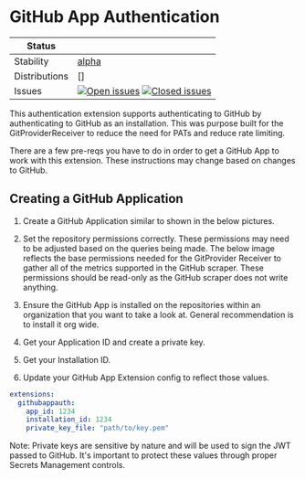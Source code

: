 # GitHub App Authentication

<!-- markdownlint-disable -->
<!-- status autogenerated section -->
| Status        |           |
| ------------- |-----------|
| Stability     | [alpha]  |
| Distributions | [] |
| Issues        | [![Open issues](https://img.shields.io/github/issues-search/open-telemetry/opentelemetry-collector-contrib?query=is%3Aissue%20is%3Aopen%20label%3Aextension%2Fgithuboappauth%20&label=open&color=orange&logo=opentelemetry)](https://github.com/open-telemetry/opentelemetry-collector-contrib/issues?q=is%3Aopen+is%3Aissue+label%3Aextension%2Fgithuboappauth) [![Closed issues](https://img.shields.io/github/issues-search/open-telemetry/opentelemetry-collector-contrib?query=is%3Aissue%20is%3Aclosed%20label%3Aextension%2Fgithuboappauth%20&label=closed&color=blue&logo=opentelemetry)](https://github.com/open-telemetry/opentelemetry-collector-contrib/issues?q=is%3Aclosed+is%3Aissue+label%3Aextension%2Fgithuboappauth) |

[alpha]: https://github.com/open-telemetry/opentelemetry-collector#alpha
<!-- end autogenerated section -->
<!-- markdownlint-enable -->

This authentication extension supports authenticating to GitHub by
authenticating to GitHub as an installation. This was purpose built for the
GitProviderReceiver to reduce the need for PATs and reduce rate limiting.

There are a few pre-reqs you have to do in order to get a GitHub App to work
with this extension. These instructions may change based on changes to GitHub.

## Creating a GitHub Application

1. Create a GitHub Application similar to shown in the below pictures.
<!-- picture -->
2. Set the repository permissions correctly. These permissions may need to be
   adjusted based on the queries being made. The below image reflects the base
   permissions needed for the GitProvider Receiver to gather all of the metrics
   supported in the GitHub scraper. These permissions should be read-only as
   the GitHub scraper does not write anything.
<!-- picture -->
3. Ensure the GitHub App is installed on the repositories within an
   organization that you want to take a look at. General recommendation is to
   install it org wide.
<!-- picture -->
4. Get your Application ID and create a private key.
<!-- picture -->
5. Get your Installation ID.
<!-- picture -->
6. Update your GitHub App Extension config to reflect those values. 
```yaml
extensions:
  githubappauth:
    app_id: 1234
    installation_id: 1234
    private_key_file: "path/to/key.pem"
```

Note: Private keys are sensitive by nature and will be used to sign the JWT
passed to GitHub. It's important to protect these values through proper Secrets
Management controls.
